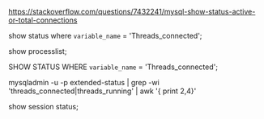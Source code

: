 
https://stackoverflow.com/questions/7432241/mysql-show-status-active-or-total-connections

show status where `variable_name` = 'Threads_connected';

show processlist;

SHOW STATUS WHERE `variable_name` = 'Threads_connected';

mysqladmin -u -p extended-status | grep -wi 'threads_connected\|threads_running' | awk '{ print $2,$4}'

show session status;
